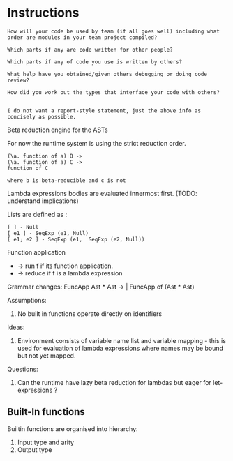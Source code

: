 # Instructions 
```
How will your code be used by team (if all goes well) including what order are modules in your team project compiled?

Which parts if any are code written for other people?

Which parts if any of code you use is written by others?

What help have you obtained/given others debugging or doing code review?

How did you work out the types that interface your code with others?

 
I do not want a report-style statement, just the above info as concisely as possible.
```

Beta reduction engine for the ASTs

For now the runtime system is using the strict reduction order. 

```
(\a. function of a) B ->
(\a. function of a) C ->
function of C

where b is beta-reducible and c is not
```

Lambda expressions bodies are evaluated innermost first. 
(TODO: understand implications)

Lists are defined as :
```
[ ] - Null
[ e1 ] - SeqExp (e1, Null)
[ e1; e2 ] - SeqExp (e1,  SeqExp (e2, Null))
```

Function application 
* -> run f if its function application.
* -> reduce if f is a lambda expression

Grammar changes:
FuncApp Ast * Ast -> | FuncApp of (Ast * Ast)

Assumptions:
1. No built in functions operate directly on identifiers

Ideas:
1. Environment consists of variable name list and variable mapping - this is used for evaluation of lambda expressions where names may be bound but not yet mapped.

Questions:
1. Can the runtime have lazy beta reduction for lambdas but eager for let-expressions ?

## Built-In functions 

Builtin functions are organised into hierarchy:
1. Input type and arity
2. Output type